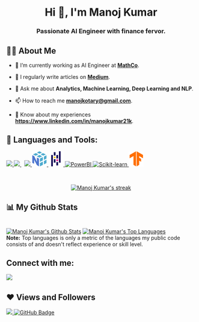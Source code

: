 <h1 align="center">Hi 👋, I'm Manoj Kumar</h1>
<h3 align="center">Passionate AI Engineer with finance fervor.</h3>


## 🙋‍♂️ About Me

- 🔭 I’m currently working as AI Engineer at **[MathCo](https://themathcompany.com/)**.

- 📝 I regularly write articles on **[Medium](https://medium.com/@manojkotary)**.

- 💬 Ask me about **Analytics, Machine Learning, Deep Learning and NLP**.

- 📫 How to reach me **manojkotary@gmail.com**.

- 📄 Know about my experiences **https://www.linkedin.com/in/manojkumar21k**.

## 🚀 Languages and Tools:

<p align="left"> 
    <a href="https://www.python.org" target="_blank"> <img src="https://img.icons8.com/color/48/000000/python.png"/> </a> 
    <a style="padding-right:8px;" href="https://www.mysql.com/" target="_blank"> <img src="https://img.icons8.com/fluent/50/000000/mysql-logo.png"/> </a>
    <a href="https://git-scm.com/" target="_blank"> <img src="https://img.icons8.com/color/48/000000/git.png"/> </a> 
<a href="https://numpy.org" target="_blank"> <img src="https://raw.githubusercontent.com/devicons/devicon/master/icons/numpy/numpy-original.svg" alt="Numpy" width="40" height="40"/> </a>
<a href="https://pandas.pydata.org" target="_blank"> <img src="https://raw.githubusercontent.com/devicons/devicon/master/icons/pandas/pandas-original.svg" alt="Pandas" width="40" height="40"/> </a>
<a href="https://powerbi.microsoft.com" target="_blank"> <img src="https://www.vectorlogo.zone/logos/microsoft_powerbi/microsoft_powerbi-ar21.svg" alt="PowerBI" width="40" height="40"/> </a>
<a href="https://scikit-learn.org" target="_blank"> <img src="https://upload.wikimedia.org/wikipedia/commons/0/05/Scikit_learn_logo_small.svg" alt="Scikit-learn" width="40" height="40"/> </a>
<a href="https://www.tensorflow.org" target="_blank"> <img src="https://raw.githubusercontent.com/devicons/devicon/master/icons/tensorflow/tensorflow-original.svg"  alt="TensorFlow" width="40" height="40"/> </a>





</p>

<!-- [![React Badge](https://img.shields.io/badge/-React-61DBFB?style=for-the-badge&labelColor=black&logo=react&logoColor=61DBFB)](#)  [![Javascript Badge](https://img.shields.io/badge/-Javascript-F0DB4F?style=for-the-badge&labelColor=black&logo=javascript&logoColor=F0DB4F)](#) [![Typescript Badge](https://img.shields.io/badge/-Typescript-007acc?style=for-the-badge&labelColor=black&logo=typescript&logoColor=007acc)](#) [![Nodejs Badge](https://img.shields.io/badge/-Nodejs-3C873A?style=for-the-badge&labelColor=black&logo=node.js&logoColor=3C873A)](#) [![GraphQL Badge](https://img.shields.io/badge/-GraphQl-e535ab?style=for-the-badge&labelColor=black&logo=node.js&logoColor=e535ab)](#) -->
<br/>

<p align="center">
    <a href="https://github.com/Manoj21k/github-readme-streak-stats">
        <img title="🔥 Get streak stats for your profile at git.io/streak-stats" alt="Manoj Kumar's streak" src="https://github-readme-streak-stats.herokuapp.com/?user=Manoj21k&theme=black-ice&hide_border=true&stroke=0000&background=060A0CD0"/>
    </a>
</p>

## 📊 My Github Stats

  <br/>
    <a href="https://github.com/Manoj21k/github-readme-stats"><img alt="Manoj Kumar's Github Stats" src="https://github-readme-stats.vercel.app/api?username=Manoj21k&show_icons=true&count_private=true&theme=react&hide_border=true&bg_color=0D1117" /></a>
  <a href="https://github.com/SubhamRaoniar28/github-readme-stats"><img alt="Manoj Kumar's Top Languages" src="https://github-readme-stats.vercel.app/api/top-langs/?username=Manoj21k&langs_count=8&count_private=true&layout=compact&theme=react&hide_border=true&bg_color=0D1117" /></a>
  <br/>
  <b>Note:</b> Top languages is only a metric of the languages my public code consists of and doesn't reflect experience or skill level.

<br/>

## Connect with me:
<p align="left">

<a href = "https://www.linkedin.com/in/manojkumar21k/"><img src="https://img.icons8.com/fluent/48/000000/linkedin.png"/></a>


</p>

## ❤ Views and Followers
<a href="https://github.com/Meghna-DAS/github-profile-views-counter">
    <img src="https://komarev.com/ghpvc/?username=Manoj21k">
</a>
<a href="https://github.com/Manoj21k?tab=followers"><img src="https://img.shields.io/github/followers/Manoj21k?label=Followers&style=social" alt="GitHub Badge"></a>
